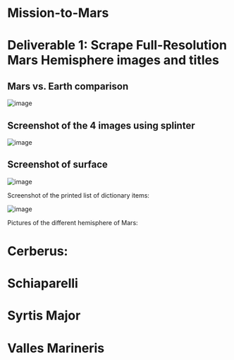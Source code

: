 # Mission-to-Mars


# Deliverable 1: Scrape Full-Resolution Mars Hemisphere images and titles

## Mars vs. Earth comparison

![image](https://user-images.githubusercontent.com/94253815/152695590-b19823f2-9887-4ea1-ba54-f9cfeac4c729.png)


## Screenshot of the 4 images using splinter

![image](https://user-images.githubusercontent.com/94253815/152696054-1422b83d-5442-412b-bb5f-2a55a6ca1980.png)


## Screenshot of surface

![image](https://user-images.githubusercontent.com/94253815/152696144-37f3002a-1fbe-4d23-b2ca-9b155df09554.png)


Screenshot of the printed list of dictionary items:

![image](https://user-images.githubusercontent.com/94253815/152696203-79443d50-1ca2-433e-97e7-a3a580b11608.png)

Pictures of the different hemisphere of Mars:

# Cerberus:


# Schiaparelli


# Syrtis Major


# Valles Marineris
